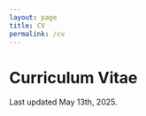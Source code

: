```yaml
---
layout: page
title: CV
permalink: /cv
---
```


# Curriculum Vitae

Last updated May 13th, 2025.

<object data="../assets/pdf/cv.pdf" width="800" height="1600" type='application/pdf'></object>